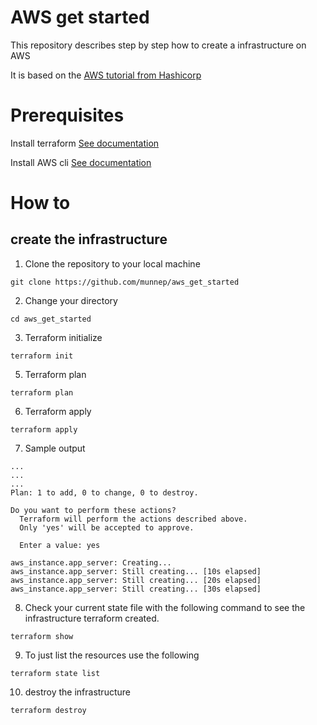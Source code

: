 # AWS get started

This repository describes step by step how to create a infrastructure on AWS

It is based on the [AWS tutorial from Hashicorp](https://learn.hashicorp.com/tutorials/terraform/infrastructure-as-code?in=terraform/aws-get-started)


# Prerequisites
Install terraform [See documentation](https://learn.hashicorp.com/tutorials/terraform/install-cli?in=terraform/aws-get-started)

Install AWS cli [See documentation](https://docs.aws.amazon.com/cli/latest/userguide/install-cliv2.html)

# How to

## create the infrastructure
1. Clone the repository to your local machine
```
git clone https://github.com/munnep/aws_get_started
```
2. Change your directory
```
cd aws_get_started
```
3. Terraform initialize
```
terraform init
```
5. Terraform plan
```
terraform plan
```
6. Terraform apply
```
terraform apply
```
7. Sample output
```
...
...
...
Plan: 1 to add, 0 to change, 0 to destroy.

Do you want to perform these actions?
  Terraform will perform the actions described above.
  Only 'yes' will be accepted to approve.

  Enter a value: yes

aws_instance.app_server: Creating...
aws_instance.app_server: Still creating... [10s elapsed]
aws_instance.app_server: Still creating... [20s elapsed]
aws_instance.app_server: Still creating... [30s elapsed]
```
8. Check your current state file with the following command to see the infrastructure terraform created. 
```
terraform show
```
9. To just list the resources use the following
```
terraform state list
```
10. destroy the infrastructure
```
terraform destroy
```